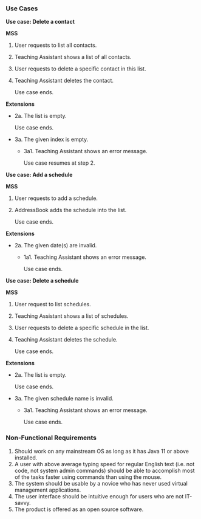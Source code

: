 ### Use Cases

**Use case: Delete a contact**

**MSS**

1. User requests to list all contacts.
2. Teaching Assistant shows a list of all contacts.
3. User requests to delete a specific contact in this list.
4. Teaching Assistant deletes the contact.
   
   Use case ends.

**Extensions**

* 2a. The list is empty.
  
    Use case ends.
    

* 3a. The given index is empty.
 
    * 3a1. Teaching Assistant shows an error message.

        Use case resumes at step 2.
      

**Use case: Add a schedule**

**MSS**

1. User requests to add a schedule.
2. AddressBook adds the schedule into the list. 
   
    Use case ends.
   
**Extensions**
* 2a. The given date(s) are invalid.

  * 1a1. Teaching Assistant shows an error message.

    Use case ends.
    
**Use case: Delete a schedule**

**MSS**

1. User request to list schedules.
2. Teaching Assistant shows a list of schedules.
3. User requests to delete a specific schedule in the list.
4. Teaching Assistant deletes the schedule.

    Use case ends.

**Extensions**

* 2a. The list is empty.

    Use case ends.

* 3a. The given schedule name is invalid.

  * 3a1. Teaching Assistant shows an error message.

    Use case ends.

### Non-Functional Requirements

1. Should work on any mainstream OS as long as it has Java 11 or above installed.
2. A user with above average typing speed for regular English text (i.e. not code, not system admin commands) should be able to accomplish most of the tasks faster using commands than using the mouse.
3. The system should be usable by a novice who has never used virtual management applications.
4. The user interface should be intuitive enough for users who are not IT-savvy.
5. The product is offered as an open source software.
